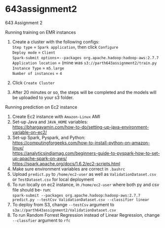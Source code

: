 # 643assignment2
643 Assignment 2

Running training on EMR instances
1. Create a cluster with the following configs:<br />
    `Step type` = `Spark application`, then click `Configure`<br />
    `Deploy mode` = `Client`<br />
    `Spark-submit options`=`--packages org.apache.hadoop:hadoop-aws:2.7.7`<br />
    `Application location` = <your S3 path> (mine was `s3://parth643assignment2/train.py`<br />
    `Instance Type` = `m5.large`<br />
    `Number of instances` = `4`<br />

2. Click `Create Cluster`
3. After 20 minutes or so, the steps will be completed and the models will be uploaded to your s3 folder.


Running prediction on Ec2 instance
1. Create Ec2 instance with `Amazon-Linux` AMI
2. Set-up Java and `JAVA_HOME` variables: <br />
    https://bhargavamin.com/how-to-do/setting-up-java-environment-variable-on-ec2/
3. Set-up Spark, Pyspark, and Python: <br />
  https://computingforgeeks.com/how-to-install-python-on-amazon-linux/<br />
  https://analyticsindiamag.com/beginners-guide-to-pyspark-how-to-set-up-apache-spark-on-aws/<br />
  https://spark.apache.org/docs/1.6.2/ec2-scripts.html
4. Make sure environment variables are correct in `.bashrc`
5. Upload `predict.py` to `/home/ec2-user` as well as `ValidationDataset.csv` or `TestDataset.csv` for local deployment
6. To run locally on ec2 instance, in `/home/ec2-user` where both py and csv file should be- run:<br />
    `spark-submit --packages org.apache.hadoop:hadoop-aws:2.7.7 predict.py --testCsv ValidationDataset.csv --classifier linear`
7. To deploy from S3, change `--testCsv` argument to `s3a://parth643assignment2/ValidationDataset.csv`
8. To run Random Forrest Regression instead of Linear Regression, change `--classfier` argument to `rfc`



